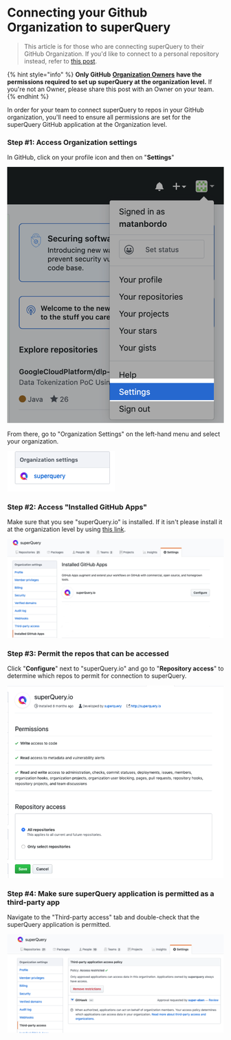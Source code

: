# Connecting your Github Organization to superQuery

> This article is for those who are connecting superQuery to their GitHub Organization. If you'd like to connect to a personal repository instead, refer to [this post](connect-github.md).

{% hint style="info" %}
**Only GitHub** [**Organization Owners**](https://help.github.com/en/articles/permission-levels-for-an-organization#permission-levels-for-an-organization) **have the permissions required to set up superQuery at the organization level.** If you're not an Owner,  please share this post with an Owner on your team.
{% endhint %}

In order for your team to connect superQuery to repos in your GitHub organization, you'll need to ensure all permissions are set for the superQuery GitHub application at the Organization level.

### Step #1: Access Organization settings

In GitHub, click on your profile icon and then on "**Settings**"

![](<../.gitbook/assets/image (24).png>)

From there, go to "Organization Settings" on the left-hand menu and select your organization.

![You will see your own organization in place of superQuery.](<../.gitbook/assets/image (25).png>)

### Step #2: Access "Installed GitHub Apps"

Make sure that you see "superQuery.io" is installed. If it isn't please install it at the organization level by using [this link](https://github.com/apps/superQuery-io/installations/new).

![](<../.gitbook/assets/image (26).png>)

### Step #3: Permit the repos that can be accessed

Click "**Configure**" next to "superQuery.io" and go to "**Repository access**" to determine which repos to permit for connection to superQuery.

![](<../.gitbook/assets/image (27).png>)

### Step #4: Make sure superQuery application is permitted as a third-party app

Navigate to the "Third-party access" tab and double-check that the superQuery application is permitted.

![](<../.gitbook/assets/image (28).png>)
